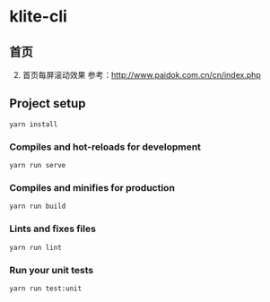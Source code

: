 # klite-cli
## 首页

2. 首页每屏滚动效果
参考：http://www.paidok.com.cn/cn/index.php 

## Project setup
```
yarn install
```

### Compiles and hot-reloads for development
```
yarn run serve
```

### Compiles and minifies for production
```
yarn run build
```

### Lints and fixes files
```
yarn run lint
```

### Run your unit tests
```
yarn run test:unit
```
